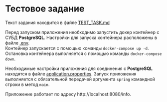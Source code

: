 # Тестовое задание

Текст задания находится в файле [TEST_TASK.md](TEST_TASK.md)

Перед запуском приложения необходимо запустить докер контейнер с СУБД **PostgreSQL**. Настройки для запуска контейнера расположены в файле [.env](.env). \
Контейнер запускается с помощью команды `docker-compose up -d`. Остановка контейнера выполняется с помощью команды `docker-compose down`.

Необходимые настройки приложения для соединения с **PostgreSQL** находятся в файле [application.properties](src/main/resources/application.properties). Запуск приложения выполняется с обязательной передачей аргумента `spring` командной строки в метод `main`.

Приложение работает по адресу http://localhost:8080/info.